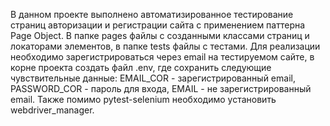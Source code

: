 В данном проекте выполнено автоматизированное тестирование страниц авторизации и регистрации сайта с применением паттерна Page Object.
В папке pages файлы с созданными классами страниц и локаторами элементов, в папке tests файлы с тестами.
Для реализации необходимо зарегистрироваться через email на тестируемом сайте, в корне проекта создать файл .env, где сохранить следующие чувствительные данные:
EMAIL_COR - зарегистрированный email, PASSWORD_COR - пароль для входа, EMAIL - не зарегистрированный email.
Также помимо pytest-selenium необходимо установить webdriver_manager.
